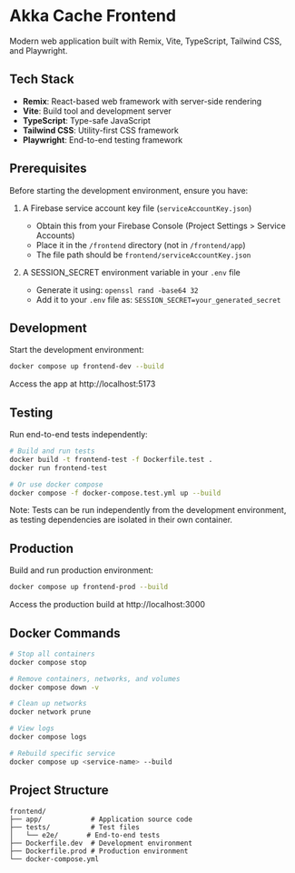 # Akka Cache Frontend 

Modern web application built with Remix, Vite, TypeScript, Tailwind CSS, and Playwright.

## Tech Stack

- **Remix**: React-based web framework with server-side rendering
- **Vite**: Build tool and development server
- **TypeScript**: Type-safe JavaScript
- **Tailwind CSS**: Utility-first CSS framework
- **Playwright**: End-to-end testing framework

## Prerequisites

Before starting the development environment, ensure you have:

1. A Firebase service account key file (`serviceAccountKey.json`)
   - Obtain this from your Firebase Console (Project Settings > Service Accounts)
   - Place it in the `/frontend` directory (not in `/frontend/app`)
   - The file path should be `frontend/serviceAccountKey.json`

2. A SESSION_SECRET environment variable in your `.env` file
   - Generate it using: `openssl rand -base64 32`
   - Add it to your `.env` file as: `SESSION_SECRET=your_generated_secret`

## Development

Start the development environment:

```bash
docker compose up frontend-dev --build
```

Access the app at http://localhost:5173

## Testing

Run end-to-end tests independently:

```bash
# Build and run tests
docker build -t frontend-test -f Dockerfile.test .
docker run frontend-test

# Or use docker compose
docker compose -f docker-compose.test.yml up --build
```

Note: Tests can be run independently from the development environment, as testing dependencies are isolated in their own container.

## Production

Build and run production environment:

```bash
docker compose up frontend-prod --build
```

Access the production build at http://localhost:3000

## Docker Commands

```bash
# Stop all containers
docker compose stop

# Remove containers, networks, and volumes
docker compose down -v

# Clean up networks
docker network prune

# View logs
docker compose logs

# Rebuild specific service
docker compose up <service-name> --build
```

## Project Structure

```
frontend/
├── app/            # Application source code
├── tests/          # Test files
│   └── e2e/       # End-to-end tests
├── Dockerfile.dev  # Development environment
├── Dockerfile.prod # Production environment
└── docker-compose.yml
```
